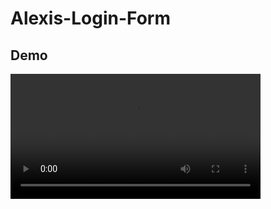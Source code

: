 # Alexis-Login-Form

## Demo
<video controls width="400">
  <source src="assets/demo.mp4" type="video/mp4">
</video>

